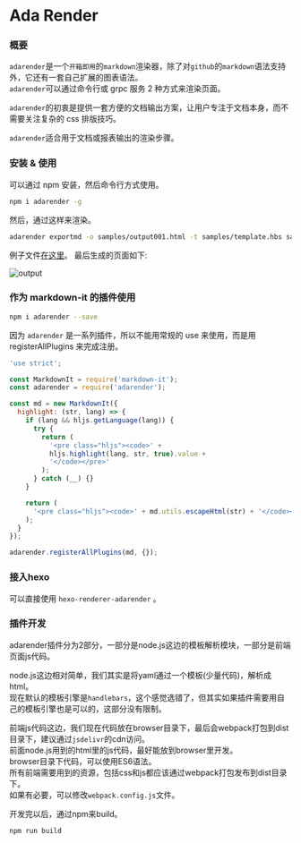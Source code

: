 # Ada Render

### 概要

`adarender`是一个`开箱即用`的`markdown`渲染器，除了对`github`的`markdown`语法支持外，它还有一套自己扩展的图表语法。  
`adarender`可以通过命令行或 grpc 服务 2 种方式来渲染页面。

`adarender`的初衷是提供一套方便的文档输出方案，让用户专注于文档本身，而不需要关注复杂的 css 排版技巧。

`adarender`适合用于文档或报表输出的渲染步骤。

### 安装 & 使用

可以通过 npm 安装，然后命令行方式使用。

```bash
npm i adarender -g
```

然后，通过这样来渲染。

```bash
adarender exportmd -o samples/output001.html -t samples/template.hbs samples/sample001.md
```

例子文件[在这里](https://github.com/zhs007/adarender/blob/master/samples/sample001.md)。
最后生成的页面如下:

![output](https://github.com/zhs007/adarender/blob/master/samples/output.png)

### 作为 markdown-it 的插件使用

```bash
npm i adarender --save
```

因为 `adarender` 是一系列插件，所以不能用常规的 use 来使用，而是用 registerAllPlugins 来完成注册。

```js
'use strict';

const MarkdownIt = require('markdown-it');
const adarender = require('adarender');

const md = new MarkdownIt({
  highlight: (str, lang) => {
    if (lang && hljs.getLanguage(lang)) {
      try {
        return (
          '<pre class="hljs"><code>' +
          hljs.highlight(lang, str, true).value +
          '</code></pre>'
        );
      } catch (__) {}
    }

    return (
      '<pre class="hljs"><code>' + md.utils.escapeHtml(str) + '</code></pre>'
    );
  }
});

adarender.registerAllPlugins(md, {});
```

### 接入hexo

可以直接使用 ``hexo-renderer-adarender`` 。

### 插件开发

adarender插件分为2部分，一部分是node.js这边的模板解析模块，一部分是前端页面js代码。

node.js这边相对简单，我们其实是将yaml通过一个模板(少量代码)，解析成html。  
现在默认的模板引擎是``handlebars``，这个感觉选错了，但其实如果插件需要用自己的模板引擎也是可以的，这部分没有限制。

前端js代码这边，我们现在代码放在browser目录下，最后会webpack打包到dist目录下，建议通过``jsdelivr``的cdn访问。  
前面node.js用到的html里的js代码，最好能放到browser里开发。  
browser目录下代码，可以使用ES6语法。  
所有前端需要用到的资源，包括css和js都应该通过webpack打包发布到dist目录下。  
如果有必要，可以修改``webpack.config.js``文件。

开发完以后，通过npm来build。

```js
npm run build
```
